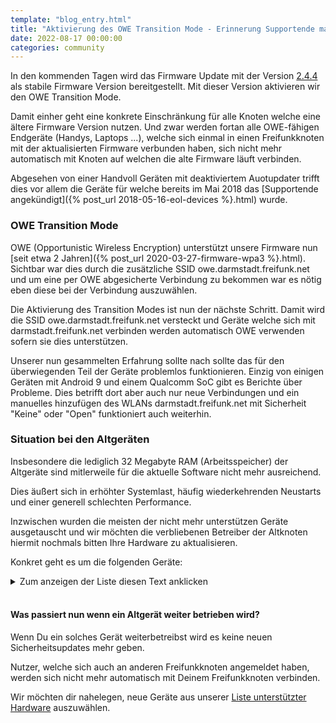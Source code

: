 ```yaml
---
template: "blog_entry.html"
title: "Aktivierung des OWE Transition Mode - Erinnerung Supportende mancher Altgeräte"
date: 2022-08-17 00:00:00
categories: community
---
```


In den kommenden Tagen wird das Firmware Update mit der Version [2.4.4](https://forum.darmstadt.freifunk.net/t/2-4-4-gluon-v2021-1-2/936) als stabile Firmware Version bereitgestellt. Mit dieser Version aktivieren wir den OWE Transition Mode.

Damit einher geht eine konkrete Einschränkung für alle Knoten welche eine ältere Firmware Version nutzen. 
Und zwar werden fortan alle OWE-fähigen Endgeräte (Handys, Laptops ...), welche sich einmal in einen Freifunkknoten mit der aktualisierten Firmware verbunden haben, sich nicht mehr automatisch mit Knoten auf welchen die alte Firmware läuft verbinden.

Abgesehen von einer Handvoll Geräten mit deaktiviertem Auotupdater trifft dies vor allem die Geräte für welche bereits im Mai 2018 das [Supportende angekündigt]({% post_url 2018-05-16-eol-devices %}.html) wurde.

<!-- more -->

### OWE Transition Mode

OWE (Opportunistic Wireless Encryption) unterstützt unsere Firmware nun [seit etwa 2 Jahren]({% post_url 2020-03-27-firmware-wpa3 %}.html). Sichtbar war dies durch die zusätzliche SSID owe.darmstadt.freifunk.net und um eine per OWE abgesicherte Verbindung zu bekommen war es nötig eben diese bei der Verbindung auszuwählen.

Die Aktivierung des Transition Modes ist nun der nächste Schritt. Damit wird die SSID owe.darmstadt.freifunk.net versteckt und Geräte welche sich mit darmstadt.freifunk.net verbinden werden automatisch OWE verwenden sofern sie dies unterstützen. 

Unserer nun gesammelten Erfahrung sollte nach sollte das für den überwiegenden Teil der Geräte problemlos funktionieren. Einzig von einigen Geräten mit Android 9 und einem Qualcomm SoC gibt es Berichte über Probleme. Dies betrifft dort aber auch nur neue Verbindungen und ein manuelles hinzufügen des WLANs darmstadt.freifunk.net mit Sicherheit "Keine" oder "Open" funktioniert auch weiterhin.


### Situation bei den Altgeräten

Insbesondere die lediglich 32 Megabyte RAM (Arbeitsspeicher) der Altgeräte sind mitlerweile für die aktuelle Software nicht mehr ausreichend.

Dies äußert sich in erhöhter Systemlast, häufig wiederkehrenden Neustarts und einer generell schlechten Performance.

Inzwischen wurden die meisten der nicht mehr unterstützen Geräte ausgetauscht und wir möchten die verbliebenen Betreiber der Altknoten hiermit nochmals bitten Ihre Hardware zu aktualisieren.

Konkret geht es um die folgenden Geräte:

<details>
  <summary>Zum anzeigen der Liste diesen Text anklicken<br></summary>

<h4>Alfa</h4>
<ul>
    <li>AP121</li>
    <li>AP121U</li>
    <li>Hornet-UB</li>
    <li>Tube2H</li>
    <li>N2</li>
    <li>N5</li>
</ul>

<h4>D-Link</h4>
<ul>
    <li>DIR-615</li>
</ul>

<h4>Linksys</h4>
<ul>
    <li>WRT160NL</li>
</ul>

<h4>TP-Link</h4>
<ul>
    <li>TL-MR13U</li>
    <li>TL-MR3020</li>
    <li>TL-MR3040</li>
    <li>TL-MR3220</li>
    <li>TL-MR3420</li>
    <li>TL-WA701N/ND</li>
    <li>TL-WA7210N/ND</li>
    <li>TL-WA730RE</li>
    <li>TL-WA750RE</li>
    <li>TL-WA7510N</li>
    <li>TL-WA801N/ND</li>
    <li>TL-WA830RE</li>
    <li>TL-WA850RE</li>
    <li>TL-WA860RE</li>
    <li>TL-WA901N/ND</li>
    <li>TL-WR1043N/ND (V1)</li>
    <li>TL-WR703N</li>
    <li>TL-WR710N</li>
    <li>TL-WR740N/ND</li>
    <li>TL-WR741N/ND</li>
    <li>TL-WR743N/ND</li>
    <li>TL-WR802N</li>
    <li>TL-WR810N</li>
    <li>TL-WR841N/ND</li>
    <li>TL-WR842N/ND (v1, v2)</li>
    <li>TL-WR843N/ND</li>
    <li>TL-WR940N/ND</li>
    <li>TL-WR941N/ND</li>
</ul>

<h4>Ubiquiti Networks</h4>
<ul>
    <li>AirGateway</li>
    <li>AirRouter</li>
    <li>Bullet</li>
    <li>Litestation SR71</li>
    <li>NanoStation Loco M2</li>
    <li>NanoStation Loco M5</li>
    <li>NanoStation M2</li>
    <li>NanoStation M5</li>
    <li>PicoStation</li>
</ul>

<h4>VoCore</h4>
<ul>
    <li>VoCore</li>
</ul>

</details><br>

#### Was passiert nun wenn ein Altgerät weiter betrieben wird?

Wenn Du ein solches Gerät weiterbetreibst wird es keine neuen Sicherheitsupdates mehr geben.

Nutzer, welche sich auch an anderen Freifunkknoten angemeldet haben, werden sich nicht mehr automatisch mit Deinem Freifunkknoten verbinden.

Wir möchten dir nahelegen, neue Geräte aus unserer [Liste unterstützter Hardware](https://darmstadt.freifunk.net/mitmachen/unterstuetzte-geraete/) auszuwählen.
